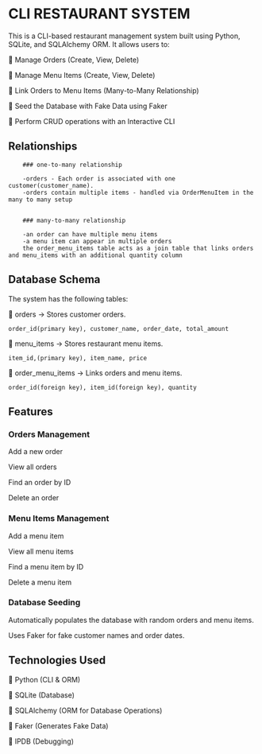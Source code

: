 # CLI RESTAURANT SYSTEM


This is a CLI-based restaurant management system built using Python, SQLite, and SQLAlchemy ORM. It allows users to:


📌 Manage Orders (Create, View, Delete)

📌 Manage Menu Items (Create, View, Delete)

📌 Link Orders to Menu Items (Many-to-Many Relationship)

📌 Seed the Database with Fake Data using Faker

📌 Perform CRUD operations with an Interactive CLI


## Relationships

        ### one-to-many relationship

        -orders - Each order is associated with one customer(customer_name).
        -orders contain multiple items - handled via OrderMenuItem in the many to many setup


        ### many-to-many relationship

        -an order can have multiple menu items
        -a menu item can appear in multiple orders
        the order_menu_items table acts as a join table that links orders and menu_items with an additional quantity column

## Database Schema


The system has the following tables:


📌 orders → Stores customer orders. 

    order_id(primary key), customer_name, order_date, total_amount

📌 menu_items → Stores restaurant menu items. 

    item_id,(primary key), item_name, price

📌 order_menu_items → Links orders and menu items. 

    order_id(foreign key), item_id(foreign key), quantity



## Features


### Orders Management

Add a new order

View all orders

Find an order by ID

Delete an order

### Menu Items Management

Add a menu item

View all menu items

Find a menu item by ID

Delete a menu item


### Database Seeding

Automatically populates the database with random orders and menu items.

Uses Faker for fake customer names and order dates.


## Technologies Used


📌 Python (CLI & ORM)

📌 SQLite (Database)

📌 SQLAlchemy (ORM for Database Operations)

📌 Faker (Generates Fake Data)

📌 IPDB (Debugging)